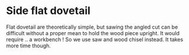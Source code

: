 # Side flat dovetail #
Flat dovetail are theoretically simple, 
but sawing the angled cut can be difficult without a proper mean
to hold the wood piece upright.
It would require .. a workbench !
So we use saw and wood chisel instead. It takes more time though.
